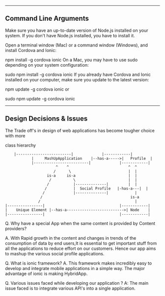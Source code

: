 ----------------------
Command Line Arguments
----------------------

Make sure you have an up-to-date version of Node.js installed on your system. If you don't have Node.js installed, you have to install it.

Open a terminal window (Mac) or a command window (Windows), and install Cordova and Ionic:

npm install -g cordova ionic
On a Mac, you may have to use sudo depending on your system configuration:

sudo npm install -g cordova ionic
If you already have Cordova and Ionic installed on your computer, make sure you update to the latest version:

npm update -g cordova ionic
or

sudo npm update -g cordova ionic

-------------------------
Design Decisions & Issues
-------------------------
The Trade off's in design of web applications has become tougher choice with more 


class hierarchy

		|-------------------------|             |------------|
                |     MashUpApplication    |--has-a----->|   Profile  |
                |-------------------------|             |------------|
                           ^    ^                           ^  ^
                          /      \                          |  |
                       is-a     is-a                        |  |
                        /          \                        |  |
                       /           |--------------|         |  |
                      /            |  Social Profile   |-has-a---|  |
                     /             |--------------|            |
                    /                                        is-a 
                   /                                           |
    |----------------|                                  |------------|
    |    Unique Element |--has-a-------------------------->| Node    |
    |----------------|                                  |------------|
   



Q.  Why have a special App when the same content is provided by Content providers?

A.  With Rapid growth in the content and changes in trends of the consumption of data by end users,It is essential to get important stuff from all the applications to reduce effort on our customers. Hence our app aims to mashup the
	various social profile applications.
	
Q.  What is ionic framework?
A.  This framework makes incredibly easy to develop and integrate mobile applications in a simple way. The major advantage of ionic is making HybridApp.

Q.  Various issues faced while developing our application ?
A: 	The main issue faced is to integrate various API's into a single application. 

